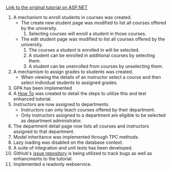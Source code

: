 [Link to the original tutorial on ASP.NET](http://www.asp.net/mvc/tutorials/getting-started-with-ef-using-mvc)

1. A mechanism to enroll students in courses was created.
    * The create new student page was modified to list all courses offered by the university.
        1. Selecting courses will enroll a student in those courses.
    * The edit student page was modified to list all courses offered by the university.
        1. The courses a student is enrolled in will be selected.
        1. A student can be enrolled in additional courses by selecting them.
        1. A student can be unenrolled from courses by unselecting them.
1. A mechamism to assign grades to students was created.
    * When viewing the details of an instructor select a course and then select individual students to assigned grades.
1. GPA has been implemented
1. A [How To](https://github.com/downtownHippie/ASP.NETTutorials/blob/master/ContosoUniversity/HowTo.md) was created to detail the steps to utilize this and test enhanced tutorial.
1. Instructors are now assigned to departments.
    * Instructors can only teach courses offered by their department.
    * Only instructors assigned to a department are eligible to be selected as department administrator.
1. The department detail page now lists all courses and instructors assigned to that department.
1. Model inheritance was implemented through TPC methods.
1. Lazy loading was disabled on the database context.
1. A suite of integration and unit tests has been developed.
1. GitHub's [issue repository](https://github.com/downtownHippie/ASP.NETTutorials/issues) is being utilized to track bugs as well as enhancments to the tutorial.
1. Implemented a readonly webservice.
